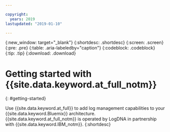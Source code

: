 ```yaml
---

copyright:
  years: 2019
lastupdated: "2019-01-10"

---
```


{:new_window: target="_blank"}
{:shortdesc: .shortdesc}
{:screen: .screen}
{:pre: .pre}
{:table: .aria-labeledby="caption"}
{:codeblock: .codeblock}
{:tip: .tip}
{:download: .download}


# Getting started with {{site.data.keyword.at_full_notm}}
{: #getting-started}

Use {{site.data.keyword.at_full}} to add log management capabilities to your {{site.data.keyword.Bluemix}} architecture. {{site.data.keyword.at_full_notm}} is operated by LogDNA in partnership with {{site.data.keyword.IBM_notm}}.
{:shortdesc}


